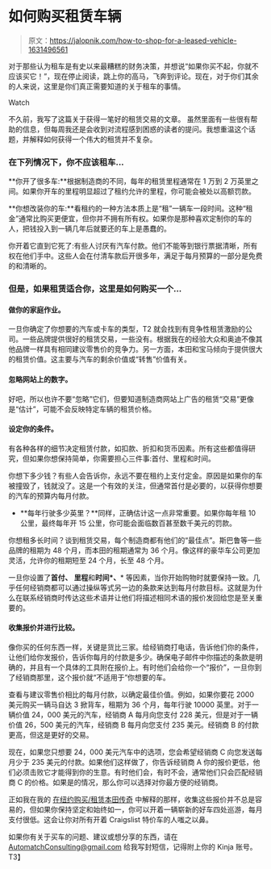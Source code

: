 # 如何购买租赁车辆

> 原文：<https://jalopnik.com/how-to-shop-for-a-leased-vehicle-1631496561>

对于那些认为租车是有史以来最糟糕的财务决策，并想说“如果你买不起，你就不应该买它！”，现在停止阅读，跳上你的高马，飞奔到评论。现在，对于你们其余的人来说，这里是你们真正需要知道的关于租车的事情。

Watch

不久前，我写了这篇关于获得一笔好的租赁交易的文章。 虽然里面有一些很有帮助的信息，但每周我还是会收到对流程感到困惑的读者的提问。我想重温这个话题，并解释如何获得一个伟大的租赁并不复杂。

### 在下列情况下，你不应该租车...

**你开了很多车:**根据制造商的不同，每年的租赁里程通常在 1 万到 2 万英里之间。如果你开车的里程明显超过了租约允许的里程，你可能会被处以高额罚款。

**你想改装你的车:**看租约的一种方法本质上是“租”一辆车一段时间。这种“租金”通常比购买更便宜，但你并不拥有所有权。如果你是那种喜欢定制你的车的人，把钱投入到一辆几年后就要还的车上是愚蠢的。

你开着它直到它死了:有些人讨厌有汽车付款。他们不能等到银行票据清晰，所有权在他们手中。这些人会在付清车款后开很多年，满足于每月预算的一部分是免费的和清晰的。

### 但是，如果租赁适合你，这里是如何购买一个...

#### 做你的家庭作业。

一旦你确定了你想要的汽车或卡车的类型，T2 就会找到有竞争性租赁激励的公司。一些品牌提供很好的租赁交易，一些没有。根据我在的经验大众和奥迪不像其他品牌一样具有相同建议零售价的竞争力。另一方面，本田和宝马倾向于提供很大的租赁价值。这主要与汽车的剩余价值或“转售”价值有关。

#### 忽略网站上的数字。

好吧，所以也许不要“忽略”它们，但要知道制造商网站上广告的租赁“交易”更像是“估计”，可能不会反映特定车辆的租赁价格。

#### 设定你的条件。

有各种各样的细节决定租赁付款，如扣款、折扣和货币因素。所有这些都值得研究，但如果你想保持简单，你需要担心三件事:首付、里程和时间。

你想下多少钱？有些人会告诉你，永远不要在租约上支付定金。原因是如果你的车被撞毁了，钱就没了。这是一个有效的关注，但通常首付是必要的，以获得你想要的汽车的预算内每月付款。

- **每年行驶多少英里？**同样，正确估计这一点非常重要。如果你每年租 10 公里，最终每年开 15 公里，你可能会面临数百甚至数千美元的罚款。

你想租多长时间？谈到租赁交易，每个制造商都有他们的“最佳点”。斯巴鲁等一些品牌的租期为 48 个月，而本田的租期通常为 36 个月。像这样的豪华车公司更加灵活，允许你的租期短至 24 个月，长至 48 个月。

一旦你设置了**首付、** **里程**和**时间*、*** 等因素，当你开始购物时就要保持一致。几乎任何经销商都可以通过操纵等式另一边的条款来达到每月付款目标。这就是为什么在联系经销商时传达这些术语并让他们将描述相同术语的报价发回给您是至关重要的。

#### 收集报价并进行比较。

像你买的任何东西一样，关键是货比三家。给经销商打电话，告诉他们你的条件，让他们给你发报价，告诉你每月的付款是多少。确保电子邮件中你描述的条款是明确的，并且有一个具体的工具附在报价上。有时他们会给你一个“报价”，一旦你到了经销商那里，这个报价就“不适用于”你想要的车。

查看与建议零售价相比的每月付款，以确定最佳价值。例如，如果你要花 2000 美元购买一辆马自达 3 掀背车，租期为 36 个月，每年行驶 10000 英里。对于一辆价值 24，000 美元的汽车，经销商 A 每月向您支付 228 美元，但是对于一辆价值 26，500 美元的汽车，经销商 B 每月向您支付 235 美元。经销商 B 的付款更高，但这是更好的交易。

现在，如果您只想要 24，000 美元汽车中的选项，您会希望经销商 C 向您发送每月少于 235 美元的付款。如果他们这样做了，你告诉经销商 A 你的报价更低，他们必须击败它才能得到你的生意。有时他们会，有时不会，通常他们只会匹配经销商 C 的价格。如果是的情况，那么你可以选择对你最方便的经销商。

正如我在我的 [在纽约购买/租赁本田传奇](https://jalopnik.com/why-you-should-never-try-to-buy-a-honda-in-new-york-cit-1631517287) 中解释的那样，收集这些报价并不总是容易的，但如果你保持坚定和始终如一，你可以开着一辆崭新的好车四处巡游，每月支付很低。这会让你对所有开着 Craigslist 特价车的人嗤之以鼻。

如果你有关于买车的问题、建议或想分享的东西，请在 AutomatchConsulting@gmail.com 给我写封短信，记得附上你的 Kinja 账号。T3】
